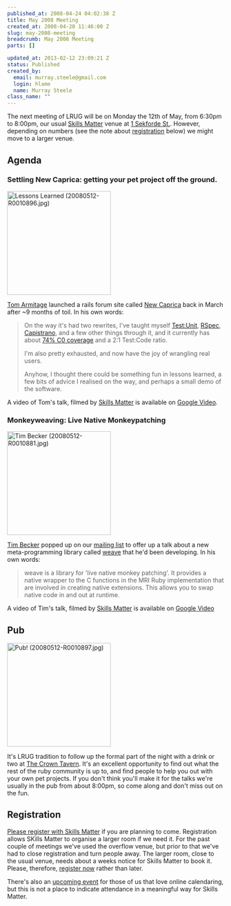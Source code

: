 ```yaml
--- 
published_at: 2008-04-24 04:02:38 Z
title: May 2008 Meeting
created_at: 2008-04-20 11:46:00 Z
slug: may-2008-meeting
breadcrumb: May 2008 Meeting
parts: []

updated_at: 2013-02-12 23:09:21 Z
status: Published
created_by: 
  email: murray.steele@gmail.com
  login: hlame
  name: Murray Steele
class_name: ""
---
```


The next meeting of LRUG will be on Monday the 12th of May, from 6:30pm to 8:00pm, our usual [Skills Matter](http://www.skillsmatter.com/) venue at [1 Sekforde St.](http://maps.google.co.uk/maps?f=q&hl=en&q=EC1R+0BE&layer=&ie=UTF8&z=16&om=1&iwloc=addr).  However, depending on numbers (see the note about <a href="#registration">registration</a> below) we might move to a larger venue.

Agenda
------

### Settling New Caprica: getting your pet project off the ground.

<a href="http://www.flickr.com/photos/snowblink/2490612702/" title="Lessons Learned (20080512-R0010896.jpg) by snowblink, on Flickr"><img src="http://farm3.static.flickr.com/2275/2490612702_2b285ba70f_m.jpg" width="240" height="240" alt="Lessons Learned (20080512-R0010896.jpg)" /></a>

[Tom Armitage](http://infovore.org/) launched a rails forum site called [New Caprica](http://new-caprica.org/) back in March after ~9 months of toil.  In his own words:

> On the way it's had two rewrites, I've taught myself [Test:Unit](http://www.ruby-doc.org/stdlib/libdoc/test/unit/rdoc/classes/Test/Unit.html), [RSpec](http://rspec.info/),
> [Capistrano](http://capify.org/), and a few other things through it, and it currently has
> about [74% C0 coverage](http://eigenclass.org/hiki.rb?rcov) and a 2:1 Test:Code ratio.
>
> I'm also pretty exhausted, and now have the joy of wrangling real users.
> 
> Anyhow, I thought there could be something fun in lessons learned, a few
> bits of advice I realised on the way, and perhaps a small demo of the
> software.

A video of Tom's talk, filmed by [Skills Matter](http://skillsmatter.com/podcast/ajax-ria/settling-new-caprica-getting-your-pet-project-off-the-ground) is available on [Google Video](http://video.google.com/videoplay?docid=-4946542997789300477).

### Monkeyweaving: Live Native Monkeypatching

<a href="http://www.flickr.com/photos/snowblink/2490608134/" title="Tim Becker (20080512-R0010881.jpg) by snowblink, on Flickr"><img src="http://farm4.static.flickr.com/3270/2490608134_e56cbaee24_m.jpg" width="240" height="240" alt="Tim Becker (20080512-R0010881.jpg)" /></a>

[Tim Becker](http://blog.kuriositaet.de) popped up on our [mailing list](http://lists.lrug.org/listinfo.cgi/chat-lrug.org) to offer up a talk about a new meta-programming library called [weave](http://weave.rubyforge.org/) that he'd been developing.  In his own words:

> weave is a library for 'live native monkey patching'. It provides a
> native wrapper to the C functions in the MRI Ruby implementation that
> are involved in creating native extensions. This allows you to swap
> native code in and out at runtime.

A video of Tim's talk, filmed by [Skills Matter](http://skillsmatter.com/podcast/ajax-ria/monkeyweaving-live-native-monkeypatching) is available on [Google Video](http://video.google.com/videoplay?docid=-2152474464057803000)

Pub
---

<a href="http://www.flickr.com/photos/snowblink/2490614568/" title="Pub! (20080512-R0010897.jpg) by snowblink, on Flickr"><img src="http://farm3.static.flickr.com/2225/2490614568_1ace529bd7_m.jpg" width="240" height="240" alt="Pub! (20080512-R0010897.jpg)" /></a>

It's LRUG tradition to follow up the formal part of the night with a drink or two at [The Crown Tavern](http://fancyapint.com/pubs/pub199.html).  It's an excellent opportunity to find out what the rest of the ruby community is up to, and find people to help you out with your own pet projects.  If you don't think you'll make it for the talks we're usually in the pub from about 8:00pm, so come along and don't miss out on the fun.

<a name="registration"></a>
Registration
------------

[Please register with Skills Matter](http://skillsmatter.com/event/ajax-ria/london-ruby-user-group-may-meeting) if you are planning to come.  Registration allows SKills Matter to organise a larger room if we need it.  For the past couple of meetings we've used the overflow venue, but prior to that we've had to close registration and turn people away.  The larger room, close to the usual venue, needs about a weeks notice for Skills Matter to book it.  Please, therefore, [register now](http://skillsmatter.com/event/ajax-ria/london-ruby-user-group-may-meeting) rather than later.  

There's also an [upcoming event](http://upcoming.yahoo.com/event/500589/) for those of us that love online calendaring, but this is not a place to indicate attendance in a meaningful way for Skills Matter.
